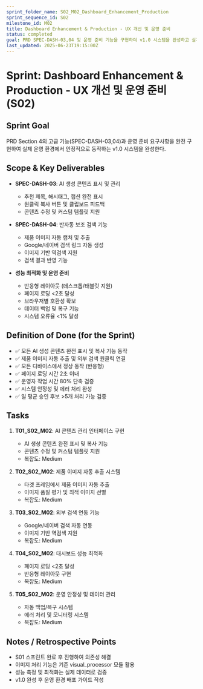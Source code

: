 ```yaml
---
sprint_folder_name: S02_M02_Dashboard_Enhancement_Production
sprint_sequence_id: S02
milestone_id: M02
title: Dashboard Enhancement & Production - UX 개선 및 운영 준비
status: completed
goal: PRD SPEC-DASH-03,04 및 운영 준비 기능을 구현하여 v1.0 시스템을 완성하고 실제 운영 환경에 배포 가능한 상태로 만든다
last_updated: 2025-06-23T19:15:00Z
---
```


# Sprint: Dashboard Enhancement & Production - UX 개선 및 운영 준비 (S02)

## Sprint Goal
PRD Section 4의 고급 기능(SPEC-DASH-03,04)과 운영 준비 요구사항을 완전 구현하여 실제 운영 환경에서 안정적으로 동작하는 v1.0 시스템을 완성한다.

## Scope & Key Deliverables
- **SPEC-DASH-03**: AI 생성 콘텐츠 표시 및 관리
  - 추천 제목, 해시태그, 캡션 완전 표시
  - 원클릭 복사 버튼 및 클립보드 피드백
  - 콘텐츠 수정 및 커스텀 템플릿 지원
  
- **SPEC-DASH-04**: 반자동 보조 검색 기능
  - 제품 이미지 자동 캡처 및 추출
  - Google/네이버 검색 링크 자동 생성
  - 이미지 기반 역검색 지원
  - 검색 결과 반영 기능

- **성능 최적화 및 운영 준비**
  - 반응형 레이아웃 (데스크톱/태블릿 지원)
  - 페이지 로딩 <2초 달성
  - 브라우저별 호환성 확보
  - 데이터 백업 및 복구 기능
  - 시스템 오류율 <1% 달성

## Definition of Done (for the Sprint)
- ✅ 모든 AI 생성 콘텐츠 완전 표시 및 복사 기능 동작
- ✅ 제품 이미지 자동 추출 및 외부 검색 원클릭 연결
- ✅ 모든 디바이스에서 정상 동작 (반응형)
- ✅ 페이지 로딩 시간 2초 이내
- ✅ 운영자 작업 시간 80% 단축 검증
- ✅ 시스템 안정성 및 에러 처리 완성
- ✅ 일 평균 승인 후보 >5개 처리 가능 검증

## Tasks

1. **T01_S02_M02**: AI 콘텐츠 관리 인터페이스 구현
   - AI 생성 콘텐츠 완전 표시 및 복사 기능
   - 콘텐츠 수정 및 커스텀 템플릿 지원
   - 복잡도: Medium

2. **T02_S02_M02**: 제품 이미지 자동 추출 시스템  
   - 타겟 프레임에서 제품 이미지 자동 추출
   - 이미지 품질 평가 및 최적 이미지 선별
   - 복잡도: Medium

3. **T03_S02_M02**: 외부 검색 연동 기능
   - Google/네이버 검색 자동 연동
   - 이미지 기반 역검색 지원
   - 복잡도: Medium

4. **T04_S02_M02**: 대시보드 성능 최적화
   - 페이지 로딩 <2초 달성
   - 반응형 레이아웃 구현
   - 복잡도: Medium

5. **T05_S02_M02**: 운영 안정성 및 데이터 관리
   - 자동 백업/복구 시스템
   - 에러 처리 및 모니터링 시스템
   - 복잡도: Medium

## Notes / Retrospective Points
- S01 스프린트 완료 후 진행하여 의존성 해결
- 이미지 처리 기능은 기존 visual_processor 모듈 활용
- 성능 측정 및 최적화는 실제 데이터로 검증
- v1.0 완성 후 운영 환경 배포 가이드 작성